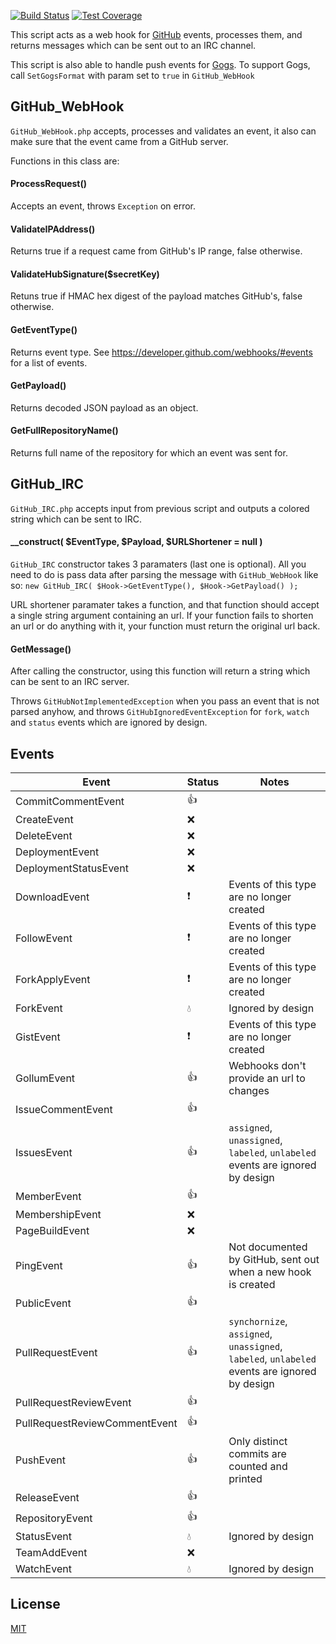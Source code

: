 [![Build Status](https://img.shields.io/travis/xPaw/GitHub-WebHook.svg?style=flat-square)](https://travis-ci.org/xPaw/GitHub-WebHook)
[![Test Coverage](https://img.shields.io/codeclimate/coverage/github/xPaw/GitHub-WebHook.svg?style=flat-square)](https://codeclimate.com/github/xPaw/GitHub-WebHook/coverage)

This script acts as a web hook for [GitHub](https://github.com/) events, processes them,
and returns messages which can be sent out to an IRC channel.

This script is also able to handle push events for [Gogs](https://gogs.io/).
To support Gogs, call `SetGogsFormat` with param set to `true` in `GitHub_WebHook`

## GitHub_WebHook
`GitHub_WebHook.php` accepts, processes and validates an event,
it also can make sure that the event came from a GitHub server.

Functions in this class are:

#### ProcessRequest()
Accepts an event, throws `Exception` on error.

#### ValidateIPAddress()
Returns true if a request came from GitHub's IP range, false otherwise.

#### ValidateHubSignature($secretKey)
Retuns true if HMAC hex digest of the payload matches GitHub's, false otherwise.

#### GetEventType()
Returns event type.
See https://developer.github.com/webhooks/#events for a list of events.

#### GetPayload()
Returns decoded JSON payload as an object.

#### GetFullRepositoryName()
Returns full name of the repository for which an event was sent for.

## GitHub_IRC
`GitHub_IRC.php` accepts input from previous script and outputs
a colored string which can be sent to IRC.

#### __construct( $EventType, $Payload, $URLShortener = null )
`GitHub_IRC` constructor takes 3 paramaters (last one is optional).
All you need to do is pass data after parsing the message with `GitHub_WebHook`
like so: `new GitHub_IRC( $Hook->GetEventType(), $Hook->GetPayload() );`

URL shortener paramater takes a function, and that function should accept
a single string argument containing an url. If your function fails to
shorten an url or do anything with it, your function must return the
original url back.

#### GetMessage()
After calling the constructor, using this function will return
a string which can be sent to an IRC server.

Throws `GitHubNotImplementedException` when you pass an event that
is not parsed anyhow, and throws `GitHubIgnoredEventException` for
`fork`, `watch` and `status` events which are ignored by design.

## Events

Event                         | Status | Notes
----------------------------- | ------ | -----
CommitCommentEvent            | :+1: |
CreateEvent                   | :x: |
DeleteEvent                   | :x: |
DeploymentEvent               | :x: |
DeploymentStatusEvent         | :x: |
DownloadEvent                 | :exclamation: | Events of this type are no longer created
FollowEvent                   | :exclamation: | Events of this type are no longer created
ForkApplyEvent                | :exclamation: | Events of this type are no longer created
ForkEvent                     | :droplet: | Ignored by design
GistEvent                     | :exclamation: | Events of this type are no longer created
GollumEvent                   | :+1: | Webhooks don't provide an url to changes
IssueCommentEvent             | :+1: |
IssuesEvent                   | :+1: | `assigned`, `unassigned`, `labeled`, `unlabeled` events are ignored by design
MemberEvent                   | :+1: |
MembershipEvent               | :x: |
PageBuildEvent                | :x: |
PingEvent                     | :+1: | Not documented by GitHub, sent out when a new hook is created
PublicEvent                   | :+1: |
PullRequestEvent              | :+1: | `synchornize`, `assigned`, `unassigned`, `labeled`, `unlabeled` events are ignored by design
PullRequestReviewEvent        | :+1: |
PullRequestReviewCommentEvent | :+1: |
PushEvent                     | :+1: | Only distinct commits are counted and printed
ReleaseEvent                  | :+1: |
RepositoryEvent               | :+1: |
StatusEvent                   | :droplet: | Ignored by design
TeamAddEvent                  | :x: |
WatchEvent                    | :droplet: | Ignored by design

## License
[MIT](LICENSE)
